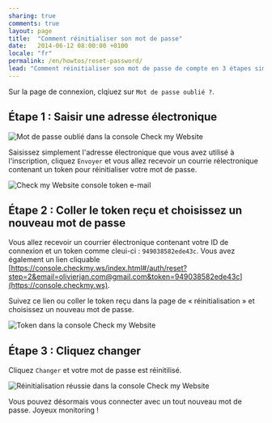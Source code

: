 ```yaml
---
sharing: true
comments: true
layout: page
title:  "Comment réinitialiser son mot de passe"
date:   2014-06-12 08:00:00 +0100
locale: "fr"
permalink: /en/howtos/reset-password/
lead: "Comment réinitialiser son mot de passe de compte en 3 étapes simples."
---
```


Sur la page de connexion, clqiuez sur `Mot de passe oublié ?`.

## Étape 1 : Saisir une adresse électronique

![Mot de passe oublié dans la console Check my Website](/assets/img/fullsize/en/howtos/reset-password/reset-password.png)

Saisissez simplement l'adresse électronique que vous avez utilisé à l'inscription, cliquez `Envoyer` et vous allez recevoir un courrie rélectronique contenant un token pour réinitialiser votre mot de passe.

![Check my Website console token e-mail](/assets/img/fullsize/en/howtos/reset-password/token-sent.png)

## Étape 2 : Coller le token reçu et choisissez un nouveau mot de passe

Vous allez recevoir un courrier électronique contenant votre ID de connexion et un token comme cleui-ci : `949038582ede43c`. Vous avez également un lien cliquable [https://console.checkmy.ws/index.html#/auth/reset?step=2&email=olivierjan.com@gmail.com&token=949038582ede43c](https://console.checkmy.ws).

Suivez ce lien ou coller le token reçu dans la page de « réinitialisation » et choisissez un nouveau mot de passe.

![Token dans la console Check my Website](/assets/img/fullsize/en/howtos/reset-password/token-screen.png)

## Étape 3 : Cliquez changer

Cliquez `Changer` et votre mot de passe est réinitilisé.

![Réinitialisation réussie dans la console Check my Website](/assets/img/fullsize/en/howtos/reset-password/reset-successfull.png)

Vous pouvez désormais vous connecter avec un tout nouveau mot de passe. Joyeux monitoring !
